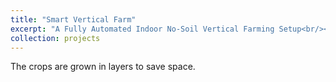```yaml
---
title: "Smart Vertical Farm"
excerpt: "A Fully Automated Indoor No-Soil Vertical Farming Setup<br/><img src='/images/VerticalFarm.jpg'>"
collection: projects
---
```


The crops are grown in layers to save space.

